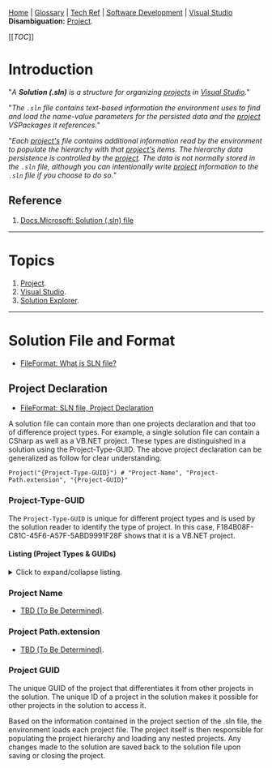 [Home](/Slalom-LLC/Slalom-Consulting) | [Glossary](/Glossary) | [Tech Ref](/Tech-Ref) | [Software Development](/Tech-Ref/Software-Development) | [Visual Studio](/Tech-Ref/Microsoft/Visual-Studio)
**Disambiguation:** [Project](/Tech-Ref/Microsoft/Visual-Studio/Project-\(Visual-Studio\)).

[[_TOC_]]

# Introduction
"_A ***Solution (.sln)*** is a structure for organizing [projects](/Tech-Ref/Microsoft/Visual-Studio/Project-\(Visual-Studio\)) in [Visual Studio](/Tech-Ref/Microsoft/Visual-Studio)._"

"_The `.sln` file contains text-based information the environment uses to find and load the name-value parameters for the persisted data and the [project](/Tech-Ref/Microsoft/Visual-Studio/Project-\(Visual-Studio\)) VSPackages it references._"

"_Each [project's](/Tech-Ref/Microsoft/Visual-Studio/Project-\(Visual-Studio\)) file contains additional information read by the environment to populate the hierarchy with that [project's](/Tech-Ref/Microsoft/Visual-Studio/Project-\(Visual-Studio\)) items. The hierarchy data persistence is controlled by the [project](/Tech-Ref/Microsoft/Visual-Studio/Project-\(Visual-Studio\)). The data is not normally stored in the `.sln` file, although you can intentionally write [project](/Tech-Ref/Microsoft/Visual-Studio/Project-\(Visual-Studio\)) information to the `.sln` file if you choose to do so._"

## Reference
1. [Docs.Microsoft: Solution (.sln) file](https://docs.microsoft.com/en-us/visualstudio/extensibility/internals/solution-dot-sln-file)

---
# Topics
1. [Project](/Tech-Ref/Microsoft/Visual-Studio/Project-\(Visual-Studio\)). 
1. [Visual Studio](/Tech-Ref/Microsoft/Visual-Studio).
1. [Solution Explorer](/Tech-Ref/Microsoft/Visual-Studio/Solution-Explorer).

---
# Solution File and Format
- [FileFormat: What is SLN file?](https://docs.fileformat.com/programming/sln/)

## Project Declaration
- [FileFormat: SLN file, Project Declaration](https://docs.fileformat.com/programming/sln/#project-declaration)

A solution file can contain more than one projects declaration and that too of difference project types. For example, a single solution file can contain a CSharp as well as a VB.NET project. These types are distinguished in a solution using the Project-Type-GUID. The above project declaration can be generalized as follow for clear understanding.

```
Project("{Project-Type-GUID}") # "Project-Name", "Project-Path.extension", "{Project-GUID}"
```
### Project-Type-GUID
The `Project-Type-GUID` is unique for different project types and is used by the solution reader to identify the type of project. In this case, F184B08F-C81C-45F6-A57F-5ABD9991F28F shows that it is a VB.NET project.

#### Listing (Project Types & GUIDs)
<details>
   <summary>Click to expand/collapse listing.</summary>

- **11/01/2021 [SWelker](/Individuals/Scott-Welker):** Found this reference but I haven't really consumed it: 
   - [Cake: ProjectTypes](https://cakebuild.net/api/Cake.Incubator.Project/ProjectTypes/)
- **11/01/2021 [SWelker](/Individuals/Scott-Welker):** Additional project types found here:
   - https://newbedev.com/visual-studio-project-type-guids
- [CodeProject: List of Visual Studio Project Type GUIDs](https://www.codeproject.com/Reference/720512/List-of-Visual-Studio-Project-Type-GUIDs)

| Project Type												| Project Type GUID									 |
|:-|:-|
| ASP.NET 5                                      | 8BB2217D-0F2D-49D1-97BC-3654ED321F3B |
| ASP.NET MVC 1                                  | 603C0E0B-DB56-11DC-BE95-000D561079B0 |
| ASP.NET MVC 2                                  | F85E285D-A4E0-4152-9332-AB1D724D3325 |
| ASP.NET MVC 3                                  | E53F8FEA-EAE0-44A6-8774-FFD645390401 |
| ASP.NET MVC 4                                  | E3E379DF-F4C6-4180-9B81-6769533ABE47 |
| ASP.NET MVC 5                                  | 349C5851-65DF-11DA-9384-00065B846F21 |
| [C#](/Tech-Ref/Microsoft/Visual-Studio/Solution-File-\(.sln\)/CSharp-Project)                                             | FAE04EC0-301F-11D3-BF4B-00C04F79EFBC |
| [C# (forces use of SDK project system)](/Tech-Ref/Microsoft/Visual-Studio/Solution-File-\(.sln\)/CSharp-SDK-Project-System)<br/><br/>:warning: [Cake: ProjectTypes](https://cakebuild.net/api/Cake.Incubator.Project/ProjectTypes/) lists as [.NET Core](/Tech-Ref/Software-Development/NET-Framework) | 9A19103F-16F7-4668-BE54-9A1E7A4F7556 |
| C++                                            | 8BC9CEB8-8B4A-11D0-8D11-00A0C91BC942 |
| CPS barebones project                          | 13B669BE-BB05-4DDF-9536-439F39A36129 |
| Database                                       | A9ACE9BB-CECE-4E62-9AA4-C7E7C5BD2124 |
| Database                                       | C8D11400-126E-41CD-887F-60BD40844F9E |
| Database (other project types)                 | 4F174C21-8C12-11D0-8340-0000F80270F8 |
| Deployment Cab                                 | 3EA9E505-35AC-4774-B492-AD1749C4943A |
| Deployment Merge Module                        | 06A35CCD-C46D-44D5-987B-CF40FF872267 |
| Deployment Setup                               | 978C614F-708E-4E1A-B201-565925725DBA |
| Deployment Smart Device Cab                    | AB322303-2255-48EF-A496-5904EB18DA55 |
| Distributed System                             | F135691A-BF7E-435D-8960-F99683D2D49C |
| Dynamics 2012 AX C# in AOT                     | BF6F8E12-879D-49E7-ADF0-5503146B24B8 |
| Extensibility                                  | 82B43B9B-A64C-4715-B499-D71E9CA2BD60 |
| F#                                             | F2A71F9B-5D33-465A-A702-920D77279786 |
| F# (forces use of SDK project system)          | 6EC3EE1D-3C4E-46DD-8F32-0CC8E7565705 |
| IL project                                     | 95DFC527-4DC1-495E-97D7-E94EE1F7140D |
| J#                                             | E6FDF86B-F3D1-11D4-8576-0002A516ECE8 |
| JScript                                        | 262852C6-CD72-467D-83FE-5EEB1973A190 |
| Legacy (2003) Smart Device (C#)                | 20D4826A-C6FA-45DB-90F4-C717570B9F32 |
| Legacy (2003) Smart Device (VB.NET)            | CB4CE8C6-1BDB-4DC7-A4D3-65A1999772F8 |
| LightSwitch                                    | 8BB0C5E8-0616-4F60-8E55-A43933E57E9C |
| LightSwitch Project                            | 581633EB-B896-402F-8E60-36F3DA191C85 |
| Micro Framework                                | b69e3092-b931-443c-abe7-7e7b65f2a37f |
| Model-View-Controller v2 (MVC 2)               | F85E285D-A4E0-4152-9332-AB1D724D3325 |
| Model-View-Controller v3 (MVC 3)               | E53F8FEA-EAE0-44A6-8774-FFD645390401 |
| Model-View-Controller v4 (MVC 4)               | E3E379DF-F4C6-4180-9B81-6769533ABE47 |
| Model-View-Controller v5 (MVC 5)               | 349C5851-65DF-11DA-9384-00065B846F21 |
| Mono for Android                               | EFBA0AD7-5A72-4C68-AF49-83D382785DCF |
| MonoTouch                                      | 6BC8ED88-2882-458C-8E55-DFD12B67127B |
| MonoTouch Binding                              | F5B4F3BC-B597-4E2B-B552-EF5D8A32436F |
| Office/SharePoint App                          | C1CDDADD-2546-481F-9697-4EA41081F2FC |
| Portable Class Library                         | 786C830F-07A1-408B-BD7F-6EE04809D6DB |
| Project Folders                                | 66A26720-8FB5-11D2-AA7E-00C04F688DDE |
| Shared Project                                 | D954291E-2A0B-460D-934E-DC6B0785DB48 |
| SharePoint (C#)                                | 593B0543-81F6-4436-BA1E-4747859CAAE2 |
| SharePoint (VB.NET)                            | EC05E597-79D4-47f3-ADA0-324C4F7C7484 |
| SharePoint Workflow                            | F8810EC1-6754-47FC-A15F-DFABD2E3FA90 |
| Silverlight                                    | A1591282-1198-4647-A2B1-27E5FF5F6F3B |
| Smart Device (C#)                              | 4D628B5B-2FBC-4AA6-8C16-197242AEB884 |
| Smart Device (VB.NET)                          | 68B1623D-7FB9-47D8-8664-7ECEA3297D4F |
| [Solution Folder](/Tech-Ref/Microsoft/Visual-Studio/Solution-File-\(.sln\)/Solution-Folder)                                | 2150E333-8FDC-42A3-9474-1A3956D46DE8 |
| Test                                           | 3AC096D0-A1C2-E12C-1390-A8335801FDAB |
| Universal Windows Class Library                | A5A43C5B-DE2A-4C0C-9213-0A381AF9435A |
| VB.NET                                         | F184B08F-C81C-45F6-A57F-5ABD9991F28F |
| VB.NET (forces use of SDK project system)      | 778DAE3C-4631-46EA-AA77-85C1314464D9 |
| Visual Database Tools                          | C252FEB5-A946-4202-B1D4-9916A0590387 |
| Visual Studio 2015 Installer Project Extension | 54435603-DBB4-11D2-8724-00A0C9A8B90C |
| Visual Studio Tools for Applications (VSTA)    | A860303F-1F3F-4691-B57E-529FC101A107 |
| Visual Studio Tools for Office (VSTO)          | BAA0C2D2-18E2-41B9-852F-F413020CAA33 |
| Web Application                                | 349C5851-65DF-11DA-9384-00065B846F21 |
| Web Deployment                                 | 2CFEAB61-6A3B-4EB8-B523-560B4BEEF521 |
| Web Site                                       | E24C65DC-7377-472B-9ABA-BC803B73C61A |
| Windows (C#)                                   | FAE04EC0-301F-11D3-BF4B-00C04F79EFBC |
| Windows (VB.NET)                               | F184B08F-C81C-45F6-A57F-5ABD9991F28F |
| Windows (Visual C++)                           | 8BC9CEB8-8B4A-11D0-8D11-00A0C91BC942 |
| Windows Communication Foundation (WCF)         | 3D9AD99F-2412-4246-B90B-4EAA41C64699 |
| Windows Phone 8/8.1 App (C#)                   | C089C8C0-30E0-4E22-80C0-CE093F111A43 |
| Windows Phone 8/8.1 App (VB.NET)               | DB03555F-0C8B-43BE-9FF9-57896B3C5E56 |
| Windows Phone 8/8.1 Blank/Hub/Webview App      | 76F1466A-8B6D-4E39-A767-685A06062A39 |
| Windows Presentation Foundation (WPF)          | 60DC8134-EBA5-43B8-BCC9-BB4BC16C2548 |
| Windows Store (Metro) Apps & Components        | BC8A1FFA-BEE3-4634-8014-F334798102B3 |
| Windows Store App Universal                    | D954291E-2A0B-460D-934E-DC6B0785DB48 |
| WiX Setup                                      | 930C7802-8A8C-48F9-8165-68863BCCD9DD |
| Workflow (C#)                                  | 14822709-B5A1-4724-98CA-57A101D1B079 |
| Workflow (VB.NET)                              | D59BE175-2ED0-4C54-BE3D-CDAA9F3214C8 |
| Workflow Foundation                            | 32F31D43-81CC-4C15-9DE6-3FC5453562B6 |
| Xamarin.Android                                | EFBA0AD7-5A72-4C68-AF49-83D382785DCF |
| Xamarin.iOS                                    | 6BC8ED88-2882-458C-8E55-DFD12B67127B |
| XNA (Windows)                                  | 6D335F3A-9D43-41b4-9D22-F6F17C4BE596 |
| XNA (XBox)                                     | 2DF5C3F4-5A5F-47a9-8E94-23B4456F55E2 |
| XNA (Zune)                                     | D399B71A-8929-442a-A9AC-8BEC78BB2433 |

</details>

### Project Name
- [TBD (To Be Determined)](/Glossary/TBD-\(To-Be-Determined\)).

### Project Path.extension
- [TBD (To Be Determined)](/Glossary/TBD-\(To-Be-Determined\)).

### Project GUID
The unique GUID of the project that differentiates it from other projects in the solution. The unique ID of a project in the solution makes it possible for other projects in the solution to access it.

Based on the information contained in the project section of the .sln file, the environment loads each project file. The project itself is then responsible for populating the project hierarchy and loading any nested projects. Any changes made to the solution are saved back to the solution file upon saving or closing the project.
